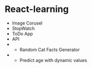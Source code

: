 # React-learning

- Image Corusel
- StopWatch
- ToDo App
- API
-  - Random Cat Facts Generator
-  - Predict age with dynamic values
